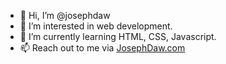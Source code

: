 - 👋 Hi, I’m @josephdaw
- 👀 I’m interested in web development.
- 🌱 I’m currently learning HTML, CSS, Javascript.
- 📫 Reach out to me via [JosephDaw.com](http://www.josephdaw.com)
<!--- - 💞️ I’m looking to collaborate on ...
 --->

<!---
josephdaw/josephdaw is a ✨ special ✨ repository because its `README.md` (this file) appears on your GitHub profile.
You can click the Preview link to take a look at your changes.
--->

